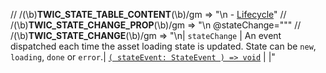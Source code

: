 // /(\b)__TWIC_STATE_TABLE_CONTENT__(\b)/gm => "\n  - [Lifecycle](#lifecycle)"
// /(\b)__TWIC_STATE_CHANGE_PROP__(\b)/gm => "\n  @stateChange=\"<function>\""
// /(\b)__TWIC_STATE_CHANGE__(\b)/gm => "\n| `stateChange` | An event dispatched each time the asset loading state is updated. State can be `new`, `loading`, `done` or `error`.| [`( stateEvent: StateEvent ) => void`](#loading-state-values) | |"

